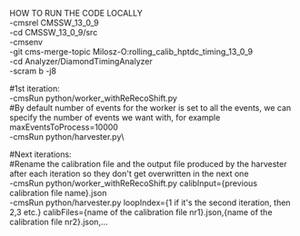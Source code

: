 HOW TO RUN THE CODE LOCALLY\
-cmsrel CMSSW_13_0_9\
-cd CMSSW_13_0_9/src\
-cmsenv\
-git cms-merge-topic Milosz-O:rolling_calib_hptdc_timing_13_0_9\
-cd Analyzer/DiamondTimingAnalyzer\
-scram b -j8

#1st iteration:\
-cmsRun python/worker_withReRecoShift.py\
#By default number of events for the worker is set to all the events, we can specify the number of events we want with, for example maxEventsToProcess=10000\
-cmsRun python/harvester.py\

#Next iterations:\
#Rename the calibration file and the output file produced by the harvester after each iteration so they don't get overwritten in the next one\
-cmsRun python/worker_withReRecoShift.py calibInput={previous calibration file name}.json\
-cmsRun python/harvester.py loopIndex={1 if it's the second iteration, then 2,3 etc.} calibFiles={name of the calibration file nr1}.json,{name of the calibration file nr2}.json,...

